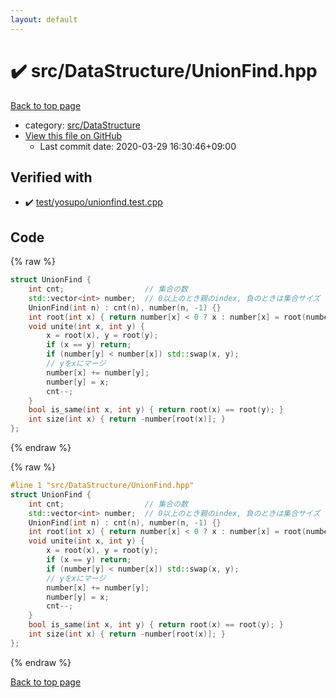 ```yaml
---
layout: default
---
```


<!-- mathjax config similar to math.stackexchange -->
<script type="text/javascript" async
  src="https://cdnjs.cloudflare.com/ajax/libs/mathjax/2.7.5/MathJax.js?config=TeX-MML-AM_CHTML">
</script>
<script type="text/x-mathjax-config">
  MathJax.Hub.Config({
    TeX: { equationNumbers: { autoNumber: "AMS" }},
    tex2jax: {
      inlineMath: [ ['$','$'] ],
      processEscapes: true
    },
    "HTML-CSS": { matchFontHeight: false },
    displayAlign: "left",
    displayIndent: "2em"
  });
</script>

<script type="text/javascript" src="https://cdnjs.cloudflare.com/ajax/libs/jquery/3.4.1/jquery.min.js"></script>
<script src="https://cdn.jsdelivr.net/npm/jquery-balloon-js@1.1.2/jquery.balloon.min.js" integrity="sha256-ZEYs9VrgAeNuPvs15E39OsyOJaIkXEEt10fzxJ20+2I=" crossorigin="anonymous"></script>
<script type="text/javascript" src="../../../assets/js/copy-button.js"></script>
<link rel="stylesheet" href="../../../assets/css/copy-button.css" />


# :heavy_check_mark: src/DataStructure/UnionFind.hpp

<a href="../../../index.html">Back to top page</a>

* category: <a href="../../../index.html#e73c6b5872115ad0f2896f8e8476ef39">src/DataStructure</a>
* <a href="{{ site.github.repository_url }}/blob/master/src/DataStructure/UnionFind.hpp">View this file on GitHub</a>
    - Last commit date: 2020-03-29 16:30:46+09:00




## Verified with

* :heavy_check_mark: <a href="../../../verify/test/yosupo/unionfind.test.cpp.html">test/yosupo/unionfind.test.cpp</a>


## Code

<a id="unbundled"></a>
{% raw %}
```cpp
struct UnionFind {
    int cnt;                  // 集合の数
    std::vector<int> number;  // 0以上のとき親のindex, 負のときは集合サイズ
    UnionFind(int n) : cnt(n), number(n, -1) {}
    int root(int x) { return number[x] < 0 ? x : number[x] = root(number[x]); }
    void unite(int x, int y) {
        x = root(x), y = root(y);
        if (x == y) return;
        if (number[y] < number[x]) std::swap(x, y);
        // yをxにマージ
        number[x] += number[y];
        number[y] = x;
        cnt--;
    }
    bool is_same(int x, int y) { return root(x) == root(y); }
    int size(int x) { return -number[root(x)]; }
};

```
{% endraw %}

<a id="bundled"></a>
{% raw %}
```cpp
#line 1 "src/DataStructure/UnionFind.hpp"
struct UnionFind {
    int cnt;                  // 集合の数
    std::vector<int> number;  // 0以上のとき親のindex, 負のときは集合サイズ
    UnionFind(int n) : cnt(n), number(n, -1) {}
    int root(int x) { return number[x] < 0 ? x : number[x] = root(number[x]); }
    void unite(int x, int y) {
        x = root(x), y = root(y);
        if (x == y) return;
        if (number[y] < number[x]) std::swap(x, y);
        // yをxにマージ
        number[x] += number[y];
        number[y] = x;
        cnt--;
    }
    bool is_same(int x, int y) { return root(x) == root(y); }
    int size(int x) { return -number[root(x)]; }
};

```
{% endraw %}

<a href="../../../index.html">Back to top page</a>

